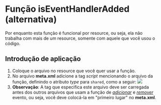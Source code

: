 # Função **isEventHandlerAdded** (alternativa)
Por enquanto esta função é funcional por resource, ou seja, ela não trabalha com mais de um resource, somente com aquele que você usou o código.
## Introdução de aplicação
1. Coloque o arquivo no resource que você quer usar a função.
2. No arquivo **meta.xml** adicione a tag *script* mencionando o arquivo da função, definindo o atributo *type* para `shared`, como a seguir:
![](https://i.imgur.com/WBsv0jN.png)
3. **Observação**: A tag que especifica este arquivo deve ser carregada antes dos outros arquivos que usam a função de [*adicionar*](https://wiki.multitheftauto.com/wiki/AddEventHandler) e [*remover*](https://wiki.multitheftauto.com/wiki/RemoveEventHandler) evento, ou seja, você deve colocá-la em "primeiro lugar" no **meta.xml**.